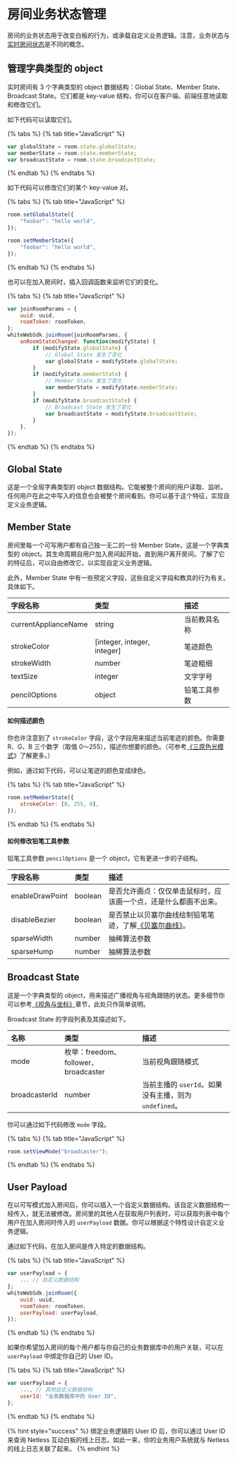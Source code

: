 # 房间业务状态管理

房间的业务状态用于改变白板的行为，或承载自定义业务逻辑。注意，业务状态与[实时房间状态](https://developer.netless.link/documents/client/realtime-room-state-management)是不同的概念。

## 管理字典类型的 object

实时房间有 3 个字典类型的 object 数据结构：Global State、Member State、Broadcast State。它们都是 key-value 结构，你可以在客户端、前端任意地读取和修改它们。

如下代码可以读取它们。

{% tabs %}
{% tab title="JavaScript" %}
```javascript
var globalState = room.state.globalState;
var memberState = room.state.memberState;
var broadcastState = room.state.broadcastState;
```
{% endtab %}
{% endtabs %}

如下代码可以修改它们的某个 key-value 对。

{% tabs %}
{% tab title="JavaScript" %}
```javascript
room.setGlobalState({
    "foobar": "hello world",
});

room.setMemberState({
    "foobar": "hello world",
});
```
{% endtab %}
{% endtabs %}

也可以在加入房间时，插入回调函数来监听它们的变化。

{% tabs %}
{% tab title="JavaScript" %}
```javascript
var joinRoomParams = {
    uuid: uuid,
    roomToken: roomToken,
};
whiteWebSdk.joinRoom(joinRoomParams, {
    onRoomStateChanged: function(modifyState) {
        if (modifyState.globalState) {
            // Global State 发生了变化
            var globalState = modifyState.globalState;
        }
        if (modifyState.memberState) {
            // Member State 发生了变化
            var memberState = modifyState.memberState;
        }
        if (modifyState.broadcastState) {
            // Broadcast State 发生了变化
            var broadcastState = modifyState.broadcastState;
        }
    },
});
```
{% endtab %}
{% endtabs %}

## Global State

这是一个全局字典类型的 object 数据结构。它能被整个房间的用户读取、监听。任何用户在此之中写入的信息也会被整个房间看到。你可以基于这个特征，实现自定义业务逻辑。

## Member State

房间里每一个可写用户都有自己独一无二的一份 Member State，这是一个字典类型的 object。其生命周期自用户加入房间起开始，直到用户离开房间。了解了它的特征后，可以自由修改它，以实现自定义业务逻辑。

此外，Member State 中有一些预定义字段，这些自定义字段和教具的行为有关。具体如下。

| 字段名称 | 类型 | 描述 |
| :--- | :--- | :--- |
| currentApplianceName | string | 当前教具名称 |
| strokeColor | \[integer, integer, integer\] | 笔迹颜色 |
| strokeWidth | number | 笔迹粗细 |
| textSize | integer | 文字字号 |
| pencilOptions | object | 铅笔工具参数 |

#### 如何描述颜色

你也许注意到了 `strokeColor` 字段，这个字段用来描述当前笔迹的颜色。你需要 R、G、B 三个数字（取值 0～255），描述你想要的颜色。（可参考[《三原色光模式](https://zh.wikipedia.org/wiki/%E4%B8%89%E5%8E%9F%E8%89%B2%E5%85%89%E6%A8%A1%E5%BC%8F)》了解更多。）

例如，通过如下代码，可以让笔迹的颜色变成绿色。

{% tabs %}
{% tab title="JavaScript" %}
```javascript
room.setMemberState({
    strokeColor: [0, 255, 0],
});
```
{% endtab %}
{% endtabs %}

#### 如何修改铅笔工具参数

铅笔工具参数 `pencilOptions` 是一个 object，它有更进一步的子结构。

| 字段名称 | 类型 | 描述 |
| :--- | :--- | :--- |
| enableDrawPoint | boolean | 是否允许画点：仅仅单击鼠标时，应该画一个点，还是什么都画不出来。 |
| disableBezier | boolean | 是否禁止以贝塞尔曲线绘制铅笔笔迹，了解[《贝塞尔曲线》](https://zh.wikipedia.org/wiki/%E8%B2%9D%E8%8C%B2%E6%9B%B2%E7%B7%9A)。 |
| sparseWidth | number | 抽稀算法参数 |
| sparseHump | number | 抽稀算法参数 |

## Broadcast State

这是一个字典类型的 object，用来描述广播视角与视角跟随的状态。更多细节你可以参考[《视角与坐标》](https://developer.netless.link/documents/client/view-and-coordinates)章节，此处只作简单说明。

Broadcast State 的字段列表及其描述如下。

| 名称 | 类型 | 描述 |
| :--- | :--- | :--- |
| mode | 枚举：freedom、follower、broadcaster | 当前视角跟随模式 |
| broadcasterId | number | 当前主播的 `userId`。如果没有主播，则为 `undefined`。 |

你可以通过如下代码修改 `mode` 字段。

{% tabs %}
{% tab title="JavaScript" %}
```javascript
room.setViewMode("broadcaster");
```
{% endtab %}
{% endtabs %}

## User Payload

在以可写模式加入房间后，你可以插入一个自定义数据结构。该自定义数据结构一经传入，就无法被修改。房间里的其他人在获取用户列表时，可以获取列表中每个用户在加入房间时传入的 `userPayload` 数据。你可以根据这个特性设计自定义业务逻辑。

通过如下代码，在加入房间是传入特定的数据结构。

{% tabs %}
{% tab title="JavaScript" %}
```javascript
var userPayload = {
    ... // 自定义数据结构
};
whiteWebSdk.joinRoom({
    uuid: uuid,
    roomToken: roomToken,
    userPayload: userPayload,
});
```
{% endtab %}
{% endtabs %}

如果你希望加入房间的每个用户都与你自己的业务数据库中的用户关联，可以在 `userPayload` 中绑定你自己的 User ID。

{% tabs %}
{% tab title="JavaScript" %}
```javascript
var userPayload = {
    ..., // 其他自定义数据结构
    userId: "业务数据库中的 User ID",
};
```
{% endtab %}
{% endtabs %}

{% hint style="success" %}
绑定业务逻辑的 User ID 后，你可以通过 User ID 来查询 Netless 互动白板的线上日志。如此一来，你的业务用户系统就与 Netless 的线上日志关联了起来。
{% endhint %}



